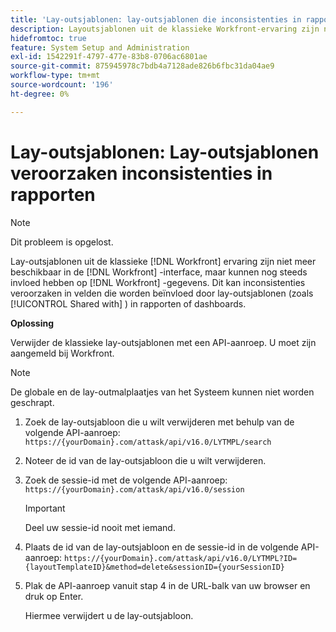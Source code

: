 ```yaml
---
title: 'Lay-outsjablonen: lay-outsjablonen die inconsistenties in rapporten veroorzaken'
description: Layoutsjablonen uit de klassieke Workfront-ervaring zijn niet meer beschikbaar in de Workfront-interface, maar zijn mogelijk nog wel van invloed op Workfront-gegevens. Dit kan inconsistenties veroorzaken in velden die worden beïnvloed door lay-outsjablonen (zoals Gedeeld met) in rapporten of dashboards.
hidefromtoc: true
feature: System Setup and Administration
exl-id: 1542291f-4797-477e-83b8-0706ac6801ae
source-git-commit: 875945978c7bdb4a7128ade826b6fbc31da04ae9
workflow-type: tm+mt
source-wordcount: '196'
ht-degree: 0%

---
```


# Lay-outsjablonen: Lay-outsjablonen veroorzaken inconsistenties in rapporten

<!--Can delete after 9/24/2024-->

>[!NOTE]
>
>Dit probleem is opgelost.

Lay-outsjablonen uit de klassieke [!DNL Workfront] ervaring zijn niet meer beschikbaar in de [!DNL Workfront] -interface, maar kunnen nog steeds invloed hebben op [!DNL Workfront] -gegevens. Dit kan inconsistenties veroorzaken in velden die worden beïnvloed door lay-outsjablonen (zoals [!UICONTROL Shared with] ) in rapporten of dashboards.

**Oplossing**

Verwijder de klassieke lay-outsjablonen met een API-aanroep. U moet zijn aangemeld bij Workfront.

>[!NOTE]
>
>De globale en de lay-outmalplaatjes van het Systeem kunnen niet worden geschrapt.

1. Zoek de lay-outsjabloon die u wilt verwijderen met behulp van de volgende API-aanroep:
   `https://{yourDomain}.com/attask/api/v16.0/LYTMPL/search`
1. Noteer de id van de lay-outsjabloon die u wilt verwijderen.
1. Zoek de sessie-id met de volgende API-aanroep:
   `https://{yourDomain}.com/attask/api/v16.0/session`

   >[!IMPORTANT]
   >
   >Deel uw sessie-id nooit met iemand.

1. Plaats de id van de lay-outsjabloon en de sessie-id in de volgende API-aanroep:
   `https://{yourDomain}.com/attask/api/v16.0/LYTMPL?ID={layoutTemplateID}&method=delete&sessionID={yourSessionID}`
1. Plak de API-aanroep vanuit stap 4 in de URL-balk van uw browser en druk op Enter.

   Hiermee verwijdert u de lay-outsjabloon.
